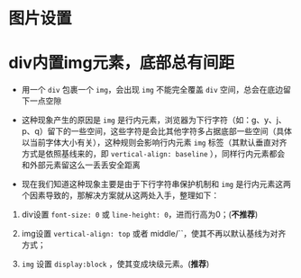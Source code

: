 # 图片设置

# div内置img元素，底部总有间距

  - 用一个 `div` 包裹一个 `img`，会出现 `img` 不能完全覆盖 `div` 空间，总会在底边留下一点空隙

  - 这种现象产生的原因是 `img` 是行内元素，浏览器为下行字符（如：g、y、j、p、q）留下的一些空间，这些字符是会比其他字符多占据底部一些空间（具体以当前字体大小有关），这种规则会影响行内元素 `img` 标签（其默认垂直对齐方式是依照基线来的，即 `vertical-align: baseline` ），同样行内元素都会和外部元素留这么一丢丢安全距离

  - 现在我们知道这种现象主要是由于下行字符串保护机制和 `img` 是行内元素这两个因素导致的，那解决方案就从这两处入手，整理如下：

1.  div设置 `font-size: 0` 或 `line-height: 0`，进而行高为0；(**不推荐**)

2.  img设置 `vertical-align: top` 或者 middle/\`\`，使其不再以默认基线为对齐方式；

3.  `img` 设置 `display:block` ，使其变成块级元素。(**推荐**)
